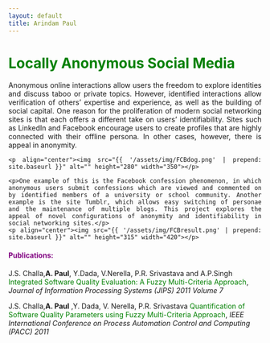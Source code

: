 ```yaml
---
layout: default
title: Arindam Paul
---
```


<div class="intro" align="justify">
	<h1 class="pageTitle"><font color="green">Locally Anonymous Social Media</font></h1>
	<p>Anonymous online interactions allow users the freedom to explore identities and discuss taboo or private topics. However, identified interactions allow verification of others’ expertise and experience, as well as the building of social capital.  One reason for the proliferation of modern social networking sites is that each offers a different take on users’ identifiability. Sites such as LinkedIn and Facebook encourage users to create profiles that are highly connected with their offline persona. In other cases, however, there is appeal in anonymity. </p>

	<p align="center"><img src="{{ '/assets/img/FCBdog.png' | prepend: site.baseurl }}" alt="" height="280" width="350"></p>

	<p>One example of this is the Facebook confession phenomenon, in which anonymous users submit confessions which are viewed and commented on by identified members of a university or school community. Another example is the site Tumblr, which allows easy switching of personae and the maintenance of multiple blogs. This project explores the appeal of novel configurations of anonymity and identifiability in social networking sites.</p>
	<p align="center"><img src="{{ '/assets/img/FCBresult.png' | prepend: site.baseurl }}" alt="" height="315" width="420"></p>
</div>
<h4><font color="purple" >Publications: </font></h4>
<p>J.S. Challa,<b>A. Paul</b>, Y.Dada, V.Nerella, P.R. Srivastava and A.P.Singh <a href="/assets/pdf/ISQE.pdf" style="text-decoration:none" onmouseover="this.style.textDecoration = 'underline'" onmouseout="this.style.textDecoration = 'none'"><font color="green">Integrated Software Quality Evaluation: A Fuzzy Multi-Criteria Approach</font></a>, <i> Journal of Information Processing Systems (JIPS) 2011 Volume 7 </i></p>

<p>J.S. Challa,<b>A. Paul</b> ,Y. Dada, V. Nerella, P.R. Srivastava <a href="/assets/pdf/QSQ.pdf" style="text-decoration:none" onmouseover="this.style.textDecoration = 'underline'" onmouseout="this.style.textDecoration = 'none'" ><font color="green">Quantification of Software Quality Parameters using Fuzzy Multi-Criteria Approach</font></a>, <i>  IEEE International Conference on Process Automation Control and Computing (PACC) 2011</i></p>
